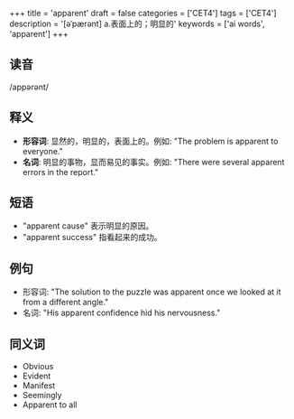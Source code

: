 +++
title = 'apparent'
draft = false
categories = ['CET4']
tags = ['CET4']
description = '[əˈpærənt] a.表面上的；明显的'
keywords = ['ai words', 'apparent']
+++

## 读音
/appərənt/

## 释义
- **形容词**: 显然的，明显的，表面上的。例如: "The problem is apparent to everyone."
- **名词**: 明显的事物，显而易见的事实。例如: "There were several apparent errors in the report."

## 短语
- "apparent cause" 表示明显的原因。
- "apparent success" 指看起来的成功。

## 例句
- 形容词: "The solution to the puzzle was apparent once we looked at it from a different angle."
- 名词: "His apparent confidence hid his nervousness."

## 同义词
- Obvious
- Evident
- Manifest
- Seemingly
- Apparent to all
